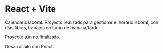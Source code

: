 # React + Vite

Calendario laboral.
Proyecto realizado para gestionar el horario laboral, con días libres, trabajos en turno de mañana/tarde.

Proyecto aún no finalizado.

Desarrollado con React.

